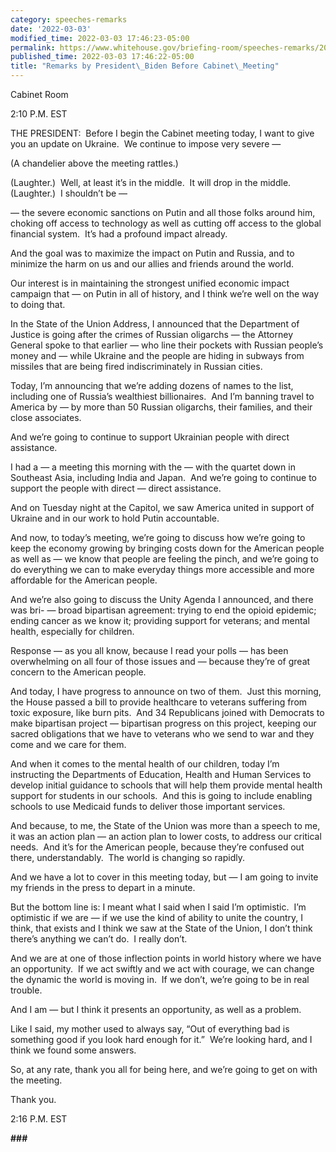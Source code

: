 ```yaml
---
category: speeches-remarks
date: '2022-03-03'
modified_time: 2022-03-03 17:46:23-05:00
permalink: https://www.whitehouse.gov/briefing-room/speeches-remarks/2022/03/03/remarks-by-president-biden-before-cabinet-meeting/
published_time: 2022-03-03 17:46:22-05:00
title: "Remarks by President\_Biden Before Cabinet\_Meeting"
---
```

 
Cabinet Room

2:10 P.M. EST

THE PRESIDENT:  Before I begin the Cabinet meeting today, I want to give
you an update on Ukraine.  We continue to impose very severe —

(A chandelier above the meeting rattles.)

(Laughter.)  Well, at least it’s in the middle.  It will drop in the
middle.  (Laughter.)  I shouldn’t be —

— the severe economic sanctions on Putin and all those folks around him,
choking off access to technology as well as cutting off access to the
global financial system.  It’s had a profound impact already.

And the goal was to maximize the impact on Putin and Russia, and to
minimize the harm on us and our allies and friends around the world.

Our interest is in maintaining the strongest unified economic impact
campaign that — on Putin in all of history, and I think we’re well on
the way to doing that. 

In the State of the Union Address, I announced that the Department of
Justice is going after the crimes of Russian oligarchs — the Attorney
General spoke to that earlier — who line their pockets with Russian
people’s money and — while Ukraine and the people are hiding in subways
from missiles that are being fired indiscriminately in Russian cities. 

Today, I’m announcing that we’re adding dozens of names to the list,
including one of Russia’s wealthiest billionaires.  And I’m banning
travel to America by — by more than 50 Russian oligarchs, their
families, and their close associates.

And we’re going to continue to support Ukrainian people with direct
assistance.

I had a — a meeting this morning with the — with the quartet down in
Southeast Asia, including India and Japan.  And we’re going to continue
to support the people with direct — direct assistance.

And on Tuesday night at the Capitol, we saw America united in support of
Ukraine and in our work to hold Putin accountable. 

And now, to today’s meeting, we’re going to discuss how we’re going to
keep the economy growing by bringing costs down for the American people
as well as — we know that people are feeling the pinch, and we’re going
to do everything we can to make everyday things more accessible and more
affordable for the American people. 

And we’re also going to discuss the Unity Agenda I announced, and there
was bri- — broad bipartisan agreement: trying to end the opioid
epidemic; ending cancer as we know it; providing support for veterans;
and mental health, especially for children.

Response — as you all know, because I read your polls — has been
overwhelming on all four of those issues and — because they’re of great
concern to the American people.

And today, I have progress to announce on two of them.  Just this
morning, the House passed a bill to provide healthcare to veterans
suffering from toxic exposure, like burn pits.  And 34 Republicans
joined with Democrats to make bipartisan project — bipartisan progress
on this project, keeping our sacred obligations that we have to veterans
who we send to war and they come and we care for them.

And when it comes to the mental health of our children, today I’m
instructing the Departments of Education, Health and Human Services to
develop initial guidance to schools that will help them provide mental
health support for students in our schools.  And this is going to
include enabling schools to use Medicaid funds to deliver those
important services. 

And because, to me, the State of the Union was more than a speech to me,
it was an action plan — an action plan to lower costs, to address our
critical needs.  And it’s for the American people, because they’re
confused out there, understandably.  The world is changing so rapidly. 

And we have a lot to cover in this meeting today, but — I am going to
invite my friends in the press to depart in a minute. 

But the bottom line is: I meant what I said when I said I’m optimistic. 
I’m optimistic if we are — if we use the kind of ability to unite the
country, I think, that exists and I think we saw at the State of the
Union, I don’t think there’s anything we can’t do.  I really don’t.

And we are at one of those inflection points in world history where we
have an opportunity.  If we act swiftly and we act with courage, we can
change the dynamic the world is moving in.  If we don’t, we’re going to
be in real trouble.

And I am — but I think it presents an opportunity, as well as a problem.

Like I said, my mother used to always say, “Out of everything bad is
something good if you look hard enough for it.”  We’re looking hard, and
I think we found some answers.

So, at any rate, thank you all for being here, and we’re going to get on
with the meeting.

Thank you.

2:16 P.M. EST

**\###**
